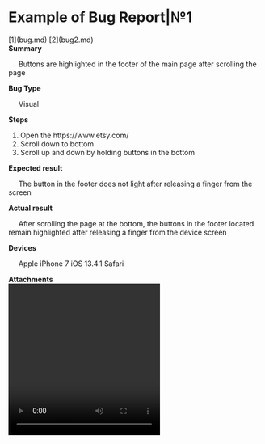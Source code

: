 <head>
<style>
   p {
    text-indent: 20px; /* Отступ первой строки в пикселах */
   }
  </style>
</head>

<h1>Example of Bug Report|№1</h1>
   [1](bug.md) [2](bug2.md)<br>
<b>Summary</b>
<p>Buttons are highlighted in the footer of the main page after scrolling the page</p>
<b>Bug Type</b>
<p>Visual</p>
<b>Steps</b><br>
<ol>
<li>Open the https://www.etsy.com/<br></li>
<li>Scroll down to bottom<br></li>
<li>Scroll up and down by holding buttons in the bottom<br></li>
</ol>
<b>Expected result</b>
<p>The button in the footer does not light after releasing a finger from the screen</p>
<b>Actual result</b>
<p>After scrolling the page at the bottom, the buttons in the footer located remain highlighted after releasing a finger from the device screen</p>
<b>Devices</b>
<p>Apple iPhone 7 iOS 13.4.1 Safari</p>
<b>Attachments</b><br>
  <video width="300" height="300" controls="controls">
  <source src="484ec316-dd13-48a9-bb0f-3c03f8e092dc.mp4"></video>


